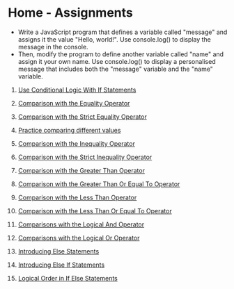 # Home - Assignments
- Write a JavaScript program that defines a variable called "message" and assigns it the value "Hello, world!". Use console.log() to display the message in the console. 
- Then, modify the program to define another variable called "name" and assign it your own name. Use console.log() to display a personalised message that includes both the "message" variable and the "name" variable.

1. [Use Conditional Logic With If Statements](https://www.freecodecamp.org/learn/javascript-algorithms-and-data-structures/basic-javascript/use-conditional-logic-with-if-statements)

2. [Comparison with the Equality Operator](https://www.freecodecamp.org/learn/javascript-algorithms-and-data-structures/basic-javascript/comparison-with-the-equality-operator)

3. [Comparison with the Strict Equality Operator](https://www.freecodecamp.org/learn/javascript-algorithms-and-data-structures/basic-javascript/comparison-with-the-strict-equality-operator)

4. [Practice comparing different values](https://www.freecodecamp.org/learn/javascript-algorithms-and-data-structures/basic-javascript/practice-comparing-different-values)

5. [Comparison with the Inequality Operator](https://www.freecodecamp.org/learn/javascript-algorithms-and-data-structures/basic-javascript/comparison-with-the-inequality-operator)

6. [Comparison with the Strict Inequality Operator](https://www.freecodecamp.org/learn/javascript-algorithms-and-data-structures/basic-javascript/comparison-with-the-strict-inequality-operator)

7. [Comparison with the Greater Than Operator](https://www.freecodecamp.org/learn/javascript-algorithms-and-data-structures/basic-javascript/comparison-with-the-greater-than-operator)

8. [Comparison with the Greater Than Or Equal To Operator](https://www.freecodecamp.org/learn/javascript-algorithms-and-data-structures/basic-javascript/comparison-with-the-greater-than-or-equal-to-operator)

9. [Comparison with the Less Than Operator](https://www.freecodecamp.org/learn/javascript-algorithms-and-data-structures/basic-javascript/comparison-with-the-less-than-operator)

10. [Comparison with the Less Than Or Equal To Operator](https://www.freecodecamp.org/learn/javascript-algorithms-and-data-structures/basic-javascript/comparison-with-the-less-than-or-equal-to-operator)

11. [Comparisons with the Logical And Operator](https://www.freecodecamp.org/learn/javascript-algorithms-and-data-structures/basic-javascript/comparisons-with-the-logical-and-operator)

12. [Comparisons with the Logical Or Operator](https://www.freecodecamp.org/learn/javascript-algorithms-and-data-structures/basic-javascript/comparisons-with-the-logical-or-operator)

13. [Introducing Else Statements](https://www.freecodecamp.org/learn/javascript-algorithms-and-data-structures/basic-javascript/introducing-else-statements)

14. [Introducing Else If Statements](https://www.freecodecamp.org/learn/javascript-algorithms-and-data-structures/basic-javascript/introducing-else-if-statements)

15. [Logical Order in If Else Statements](https://www.freecodecamp.org/learn/javascript-algorithms-and-data-structures/basic-javascript/logical-order-in-if-else-statements)

